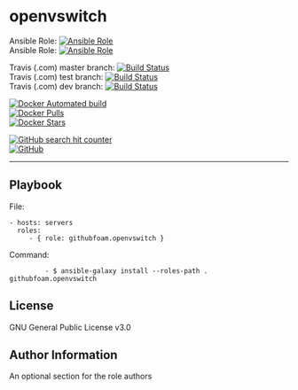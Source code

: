 openvswitch
=========

Ansible Role: [![Ansible Role](https://img.shields.io/ansible/role/d/32899.svg?style=plastic)](https://galaxy.ansible.com/githubfoam/openvswitch)  
Ansible Role: [![Ansible Role](https://img.shields.io/ansible/role/32899.svg)](https://galaxy.ansible.com/githubfoam/openvswitch)   

Travis (.com) master branch:
[![Build Status](https://travis-ci.com/githubfoam/ansible-role-openvswitch.svg?branch=master)](https://travis-ci.com/githubfoam/ansible-role-openvswitch)  
Travis (.com) test branch:
[![Build Status](https://travis-ci.com/githubfoam/ansible-role-openvswitch.svg?branch=test)](https://travis-ci.com/githubfoam/ansible-role-openvswitch)  
Travis (.com) dev branch:
[![Build Status](https://travis-ci.com/githubfoam/ansible-role-openvswitch.svg?branch=dev)](https://travis-ci.com/githubfoam/ansible-role-openvswitch)  



[![Docker Automated build](https://img.shields.io/docker/automated/dockerfoam/openvswitch.svg?style=plastic)](https://hub.docker.com/r/dockerfoam/openvswitch/)  
[![Docker Pulls](https://img.shields.io/docker/pulls/dockerfoam/openvswitch.svg?style=plastic)](https://hub.docker.com/r/dockerfoam/openvswitch/)  
[![Docker Stars](https://img.shields.io/docker/stars/dockerfoam/openvswitch.svg?style=plastic)](https://hub.docker.com/r/dockerfoam/openvswitch/)

[![GitHub search hit counter](https://img.shields.io/github/search/githubfoam/ansible-role-openvswitch/goto.svg)](https://github.com/githubfoam/ansible-role-openvswitch)  
[![GitHub](https://img.shields.io/github/license/githubfoam/ansible-role-openvswitch.svg?style=plastic)](https://github.com/githubfoam/ansible-role-openvswitch)

----------------

Playbook
----------------


File:

    - hosts: servers
      roles:
         - { role: githubfoam.openvswitch }

Command:

             - $ ansible-galaxy install --roles-path . githubfoam.openvswitch


License
-------

GNU General Public License v3.0

Author Information
------------------

An optional section for the role authors
